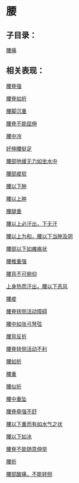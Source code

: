 # 腰## 子目录：[腰痛](https://zuoye.gmzyh.com/read/biaoxian/cat_腰痛.md)## 相关表现：[腰脊强](https://zuoye.gmzyh.com/search?key=腰脊强)[腰脊如折](https://zuoye.gmzyh.com/search?key=腰脊如折)[腰脚沉重](https://zuoye.gmzyh.com/search?key=腰脚沉重)[腰脊不能屈伸](https://zuoye.gmzyh.com/search?key=腰脊不能屈伸)[腰中冷](https://zuoye.gmzyh.com/search?key=腰中冷)[好伸腰挺足](https://zuoye.gmzyh.com/search?key=好伸腰挺足)[腰部弛缓无力如坐水中](https://zuoye.gmzyh.com/search?key=腰部弛缓无力如坐水中)[腰部痠软](https://zuoye.gmzyh.com/search?key=腰部痠软)[腰以下肿](https://zuoye.gmzyh.com/search?key=腰以下肿)[腰以上肿](https://zuoye.gmzyh.com/search?key=腰以上肿)[腰腿重](https://zuoye.gmzyh.com/search?key=腰腿重)[腰以上必汗出，下无汗](https://zuoye.gmzyh.com/search?key=腰以上必汗出，下无汗)[腰以上为和，腰以下当肿及阴](https://zuoye.gmzyh.com/search?key=腰以上为和，腰以下当肿及阴)[腰部以下如瘫痪状](https://zuoye.gmzyh.com/search?key=腰部以下如瘫痪状)[腰椎重强](https://zuoye.gmzyh.com/search?key=腰椎重强)[腰背不可俯仰](https://zuoye.gmzyh.com/search?key=腰背不可俯仰)[上身热而汗出，腰以下恶风](https://zuoye.gmzyh.com/search?key=上身热而汗出，腰以下恶风)[腰痠](https://zuoye.gmzyh.com/search?key=腰痠)[腰脊转侧活动障碍](https://zuoye.gmzyh.com/search?key=腰脊转侧活动障碍)[腰中如张弓弩弦](https://zuoye.gmzyh.com/search?key=腰中如张弓弩弦)[腰背反折](https://zuoye.gmzyh.com/search?key=腰背反折)[腰脊转侧活动不利](https://zuoye.gmzyh.com/search?key=腰脊转侧活动不利)[腰如折](https://zuoye.gmzyh.com/search?key=腰如折)[腰重](https://zuoye.gmzyh.com/search?key=腰重)[腰似折](https://zuoye.gmzyh.com/search?key=腰似折)[腰中重坠](https://zuoye.gmzyh.com/search?key=腰中重坠)[腰脊牵强不舒](https://zuoye.gmzyh.com/search?key=腰脊牵强不舒)[腰以下重而有如水气之状](https://zuoye.gmzyh.com/search?key=腰以下重而有如水气之状)[腰以下如冰](https://zuoye.gmzyh.com/search?key=腰以下如冰)[腰脊不能随意伸举](https://zuoye.gmzyh.com/search?key=腰脊不能随意伸举)[腰折](https://zuoye.gmzyh.com/search?key=腰折)[腰部酸痛，不能转侧](https://zuoye.gmzyh.com/search?key=腰部酸痛，不能转侧)